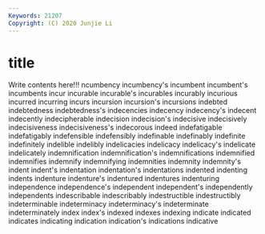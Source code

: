 ```yaml
---
Keywords: 21207
Copyright: (C) 2020 Junjie Li
---
```


# title

Write contents here!!!
ncumbency 
incumbency's 
incumbent 
incumbent's
incumbents 
incur 
incurable 
incurable's 
incurables 
incurably 
incurious 
incurred 
incurring 
incurs
incursion 
incursion's 
incursions 
indebted 
indebtedness 
indebtedness's 
indecencies 
indecency 
indecency's 
indecent
indecently 
indecipherable 
indecision 
indecision's 
indecisive 
indecisively 
indecisiveness 
indecisiveness's 
indecorous 
indeed
indefatigable 
indefatigably 
indefensible 
indefensibly 
indefinable 
indefinably 
indefinite 
indefinitely 
indelible 
indelibly
indelicacies 
indelicacy 
indelicacy's 
indelicate 
indelicately 
indemnification 
indemnification's 
indemnifications 
indemnified 
indemnifies
indemnify 
indemnifying 
indemnities 
indemnity 
indemnity's 
indent 
indent's 
indentation 
indentation's 
indentations
indented 
indenting 
indents 
indenture 
indenture's 
indentured 
indentures 
indenturing 
independence 
independence's
independent 
independent's 
independently 
independents 
indescribable 
indescribably 
indestructible 
indestructibly 
indeterminable 
indeterminacy
indeterminacy's 
indeterminate 
indeterminately 
index 
index's 
indexed 
indexes 
indexing 
indicate 
indicated
indicates 
indicating 
indication 
indication's 
indications 
indicative 
